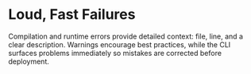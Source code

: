 # Loud, Fast Failures

Compilation and runtime errors provide detailed context: file, line, and a clear
description. Warnings encourage best practices, while the CLI surfaces problems
immediately so mistakes are corrected before deployment.
